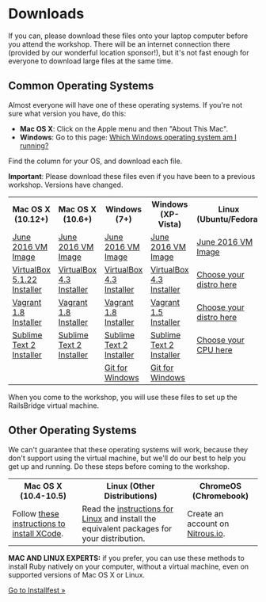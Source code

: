 # Downloads

If you can, please download these files onto your laptop computer before
you attend the workshop. There will be an internet connection there
(provided by our wonderful location sponsor!), but it's not fast enough
for everyone to download large files at the same time.

## Common Operating Systems

Almost everyone will have one of these operating systems. If you're not
sure what version you have, do this:

* **Mac OS X**: Click on the Apple menu and then "About This Mac".
* **Windows**: Go to this page: [Which Windows operating system am I running?](http://windows.microsoft.com/en-us/windows/which-operating-system)

Find the column for your OS, and download each file.

<div class="alert alert-info">
<strong>Important</strong>: Please download these files even if you have been to a previous workshop. Versions have changed.
</div>

<table class="downloads-files">
<tr>
  <th>Mac OS X (10.12+)</th>
  <th>Mac OS X (10.6+)</th>
  <th>Windows (7+)</th>
  <th>Windows (XP-Vista)</th>
  <th>Linux (Ubuntu/Fedora)</th>
</tr>
<tr>
  <td><a href="http://downloads.railsbridge.org/railsbridgevm-2016-06.box">June 2016 VM Image</a></td>
  <td><a href="http://downloads.railsbridge.org/railsbridgevm-2016-06.box">June 2016 VM Image</a></td>
  <td><a href="http://downloads.railsbridge.org/railsbridgevm-2016-06.box">June 2016 VM Image</a></td>
  <td><a href="http://downloads.railsbridge.org/railsbridgevm-2016-06.box">June 2016 VM Image</a></td>
  <td><a href="http://downloads.railsbridge.org/railsbridgevm-2016-06.box">June 2016 VM Image</a></td>
</tr>
<tr>
  <td><a href="http://download.virtualbox.org/virtualbox/5.1.22/VirtualBox-5.1.22-115126-OSX.dmg">VirtualBox 5.1.22 Installer</a></td>
  <td><a href="http://download.virtualbox.org/virtualbox/4.3.38/VirtualBox-4.3.38-106717-OSX.dmg">VirtualBox 4.3 Installer</a></td>
  <td><a href="http://download.virtualbox.org/virtualbox/4.3.38/VirtualBox-4.3.38-106717-Win.exe">VirtualBox 4.3 Installer</a></td>
  <td><a href="http://download.virtualbox.org/virtualbox/4.3.38/VirtualBox-4.3.38-106717-Win.exe">VirtualBox 4.3 Installer</a></td>
  <td><a href="https://www.virtualbox.org/wiki/Linux_Downloads">Choose your distro here</a></td>
</tr>
<tr>
  <td><a href="https://releases.hashicorp.com/vagrant/1.8.4/vagrant_1.8.4.dmg">Vagrant 1.8 Installer</a></td>
  <td><a href="https://releases.hashicorp.com/vagrant/1.8.4/vagrant_1.8.4.dmg">Vagrant 1.8 Installer</a></td>
  <td><a href="https://releases.hashicorp.com/vagrant/1.8.4/vagrant_1.8.4.msi">Vagrant 1.8 Installer</a></td>
  <td><a href="https://releases.hashicorp.com/vagrant/1.5.4/vagrant_1.5.4.msi">Vagrant 1.5 Installer</a></td>
  <td><a href="http://www.vagrantup.com/downloads.html">Choose your distro here</a></td>
</tr>
<tr>
  <td><a href="http://c758482.r82.cf2.rackcdn.com/Sublime%20Text%202.0.2.dmg">Sublime Text 2 Installer</a></td>
  <td><a href="http://c758482.r82.cf2.rackcdn.com/Sublime%20Text%202.0.2.dmg">Sublime Text 2 Installer</a></td>
  <td><a href="http://c758482.r82.cf2.rackcdn.com/Sublime%20Text%202.0.2%20Setup.exe">Sublime Text 2 Installer</a></td>
  <td><a href="http://c758482.r82.cf2.rackcdn.com/Sublime%20Text%202.0.2%20Setup.exe">Sublime Text 2 Installer</a></td>
  <td><a href="http://www.sublimetext.com/2">Choose your CPU here</a></td>
</tr>
<tr>
   <td></td>
   <td></td>
   <td><a href="https://github.com/git-for-windows/git/releases/download/v2.9.0.windows.1/Git-2.9.0-32-bit.exe">Git for Windows</a></td>
   <td><a href="https://github.com/git-for-windows/git/releases/download/v2.9.0.windows.1/Git-2.9.0-32-bit.exe">Git for Windows</a></td>
  <td></td>
</tr>
</table>

When you come to the workshop, you will use these files to set up the
RailsBridge virtual machine.

## Other Operating Systems

We can't guarantee that these operating systems will work, because they
don't support using the virtual machine, but we'll do our best to help
you get up and running. Do these steps before coming to the workshop.

<table class="downloads-files">
<tr>
  <th>Mac OS X (10.4-10.5)</th>
  <th>Linux (Other Distributions)</th>
  <th>ChromeOS (Chromebook)</th>
</tr>
<tr>
  <td>Follow <a href="/downloads/xcode">these instructions to install XCode</a>.</td>
  <td>Read the <a href="/downloads/linux">instructions for Linux</a> and install the equivalent packages for your distribution.</a>
  <td>Create an account on <a href="https://www.nitrous.io/">Nitrous.io</a>.</td>
</tr>
</table>

**MAC AND LINUX EXPERTS:** if you prefer, you can use these methods to
install Ruby natively on your computer, without a virtual machine,
even on supported versions of Mac OS X or Linux.

<a href="/installfest">Go to Installfest »</a>
